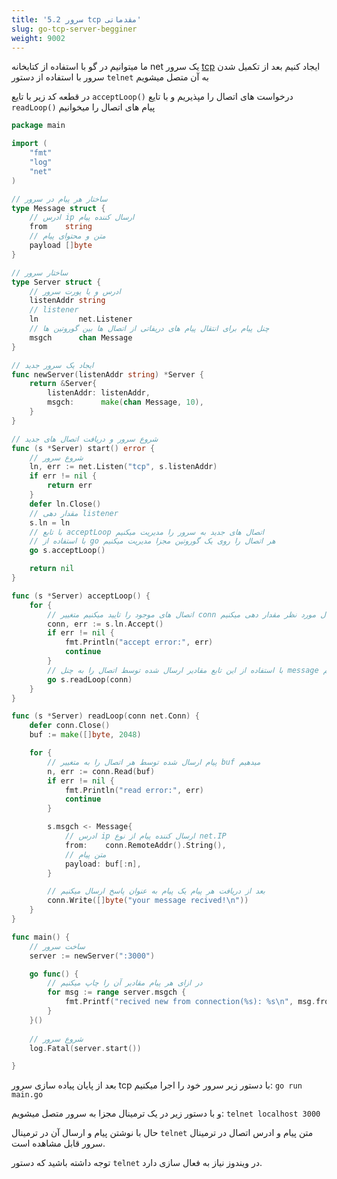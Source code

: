```yaml
---
title: '5.2 سرور tcp مقدماتی'
slug: go-tcp-server-begginer
weight: 9002
---
```


ما میتوانیم در گو با استفاده از کتابخانه  net یک سرور [tcp](https://fa.wikipedia.org/wiki/%D9%BE%D8%B1%D9%88%D8%AA%DA%A9%D9%84_%D9%87%D8%AF%D8%A7%DB%8C%D8%AA_%D8%A7%D9%86%D8%AA%D9%82%D8%A7%D9%84) ایجاد کنیم
بعد از تکمیل شدن سرور با استفاده از دستور `telnet` به آن متصل میشویم

در قطعه کد زیر 
با تایع `acceptLoop()` درخواست های اتصال را مپذیریم
و با تایع `readLoop()` پیام های اتصال را میخوانیم


```go
package main

import (
	"fmt"
	"log"
	"net"
)

// ساختار هر پیام در سرور
type Message struct {
	// ادرس ip ارسال کننده پیام
	from    string
	// متن و محتوای پیام
	payload []byte
}

// ساختار سرور
type Server struct {
	// ادرس و یا پورت سرور
	listenAddr string
	// listener
	ln         net.Listener
	// چنل پیام برای انتقال پیام های دریفاتی از اتصال ها بین گوروتین ها
	msgch      chan Message
}

// ایجاد یک سرور جدید
func newServer(listenAddr string) *Server {
	return &Server{
		listenAddr: listenAddr,
		msgch:      make(chan Message, 10),
	}
}

// شروع سرور و دریافت اتصال های جدید
func (s *Server) start() error {
	// شروع سرور
	ln, err := net.Listen("tcp", s.listenAddr)
	if err != nil {
		return err
	}
	defer ln.Close()
	// مقدار دهی listener
	s.ln = ln
	// با تابع acceptLoop اتصال های جدید به سرور را مدیریت میکنیم
	// با استفاده از go هر اتصال را روی یک گوروتین مجزا مدیریت میکنیم
	go s.acceptLoop()

	return nil
}

func (s *Server) acceptLoop() {
	for {
		// اتصال های موجود را تایید میکنیم متغییر conn را با اتصال مورد نظر مقدار دهی میکنیم
		conn, err := s.ln.Accept()
		if err != nil {
			fmt.Println("accept error:", err)
			continue
		}
		// با استفاده از این تابع مقادیر ارسال شده توسط اتصال را به چنل message میدهیم
		go s.readLoop(conn)
	}
}

func (s *Server) readLoop(conn net.Conn) {
	defer conn.Close()
	buf := make([]byte, 2048)

	for {
		// پیام ارسال شده توسط هر اتصال را به متغییر buf میدهیم
		n, err := conn.Read(buf)
		if err != nil {
			fmt.Println("read error:", err)
			continue
		}

		s.msgch <- Message{
			// ادرس ip ارسال کننده پیام از نوع net.IP
			from:    conn.RemoteAddr().String(),
			// متن پیام
			payload: buf[:n],
		}

		// بعد از دریافت هر پیام یک پیام به عنوان پاسخ ارسال میکنیم
		conn.Write([]byte("your message recived!\n"))
	}
}

func main() {
	// ساخت سرور
	server := newServer(":3000")

	go func() {
		// در ازای هر پیام مقادیر آن را چاپ میکنیم
		for msg := range server.msgch {
			fmt.Printf("recived new from connection(%s): %s\n", msg.from, msg.payload)
		}
	}()
	
	// شروع سرور
	log.Fatal(server.start())

}

```

بعد از پایان پیاده سازی سرور tcp
با دستور زیر سرور خود را اجرا میکنیم:
`go run main.go`

و با دستور زیر در یک ترمینال مجزا به سرور متصل میشویم:
`telnet localhost 3000`

حال با نوشتن پیام و ارسال آن در ترمینال `telnet` متن پیام و ادرس اتصال در ترمینال سرور قابل مشاهده است.

توجه داشته باشید که دستور ‍`telnet` در ویندوز نیاز به فعال سازی دارد.